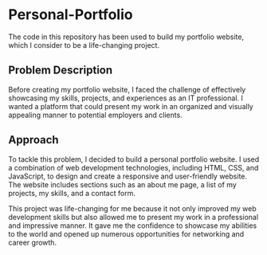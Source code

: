 # Personal-Portfolio

The code in this repository has been used to build my portfolio website, which I consider to be a life-changing project.

## Problem Description

Before creating my portfolio website, I faced the challenge of effectively showcasing my skills, projects, and experiences as an IT professional. I wanted a platform that could present my work in an organized and visually appealing manner to potential employers and clients.

## Approach

To tackle this problem, I decided to build a personal portfolio website. I used a combination of web development technologies, including HTML, CSS, and JavaScript, to design and create a responsive and user-friendly website. The website includes sections such as an about me page, a list of my projects, my skills, and a contact form.

This project was life-changing for me because it not only improved my web development skills but also allowed me to present my work in a professional and impressive manner. It gave me the confidence to showcase my abilities to the world and opened up numerous opportunities for networking and career growth.
